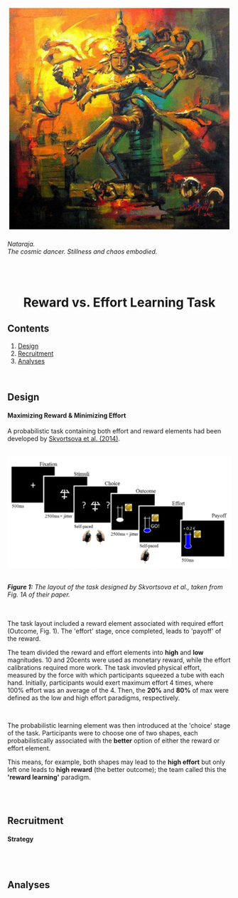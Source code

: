 <p align="center"> <img width="500" src="imgs/task.jpeg" alt="triumvirate"> </p>

###### *Nataraja.*<br>*The cosmic dancer. Stillness and chaos embodied.*
<br>

<h1 align="center"> Reward vs. Effort Learning Task </h1>

## Contents
1. [Design](task.md#design)<br>
2. [Recruitment](task.md#recruitment)<br>
3. [Analyses](task.md#analyses)<br>

<br>

## Design
#### Maximizing Reward & Minimizing Effort
A probabilistic task containing both effort and reward elements had been developed by [Skvortsova et al. (2014)](https://doi.org/10.1523/JNEUROSCI.1350-14.2014).
<br>
<br>
<p align="center"> <img width="600" src="imgs/task_layout.jpeg" alt="task"></p><br>
<i><b>Figure 1:</b> The layout of the task designed by Skvortsova et al., taken from Fig. 1A of their paper.</i>
<br>
<br>
<br>

The task layout included a reward element associated with required effort (Outcome, Fig. 1). The 'effort' stage, once completed, leads to 'payoff' of the reward.
<br>

The team divided the reward and effort elements into **high** and **low** magnitudes. 10 and 20cents were used as monetary reward, while the effort calibrations required more work. The task invovled physical effort, measured by the force with which participants squeezed a tube with each hand. Initially, participants would exert maximum effort 4 times, where 100% effort was an average of the 4. Then, the **20%** and **80%** of max were defined as the low and high effort paradigms, respectively.

<br>


The probabilistic learning element was then introduced at the 'choice' stage of the task. Participants were to choose one of two shapes, each probabilistically associated with the **better** option of either the reward or effort element. <br>


This means, for example, both shapes may lead to the **high effort** but only left one leads to **high reward** (the better outcome); the team called this the **'reward learning'** paradigm. 
<!-- Explain what reward learning means. If it were a block design, the participant would figure out that only the rewards change, not the effort. Therefore, the strategy the design involves trying to achieve the high reward; reward is given **salience**. -->

<br>
<br>

## Recruitment
#### Strategy

<br>
<br>

## Analyses

<br>
<br>
